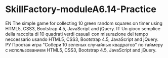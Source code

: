 # SkillFactory-moduleA6.14-Practice
EN
The simple game for collecting 10 green random squares on timer using HTML5, CSS3, Bootstrap 4.5, JavaScript and jQuery.
IT
Un gioco semplice della raccolta di 10 quadrati verdi casuali con misurazione del tempo neccessario usando HTML5, CSS3, Bootstrap 4.5, JavaScript and jQuery.
РУ
Простая игра "Собери 10 зеленых случайных квадратов" по таймеру с использованием HTML5, CSS3, Bootstrap 4.5, JavaScript and jQuery.
